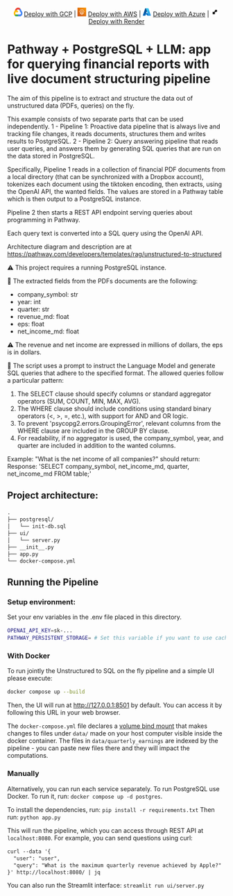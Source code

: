 <p align="center" class="flex items-center gap-1 justify-center flex-wrap">
    <img src="../../../assets/gcp-logo.svg?raw=true" alt="GCP Logo" height="20" width="20">
    <a href="https://pathway.com/developers/user-guide/deployment/gcp-deploy">Deploy with GCP</a> |
    <img src="../../../assets/aws-fargate-logo.svg?raw=true" alt="AWS Logo" height="20" width="20">
    <a href="https://pathway.com/developers/user-guide/deployment/aws-fargate-deploy">Deploy with AWS</a> |
    <img src="../../../assets/azure-logo.svg?raw=true" alt="Azure Logo" height="20" width="20">
    <a href="https://pathway.com/developers/user-guide/deployment/azure-aci-deploy">Deploy with Azure</a> |
    <img src="../../../assets/render.png?raw=true" alt="Render Logo" height="20" width="20">
    <a href="https://pathway.com/developers/user-guide/deployment/render-deploy"> Deploy with Render </a>
</p>

# Pathway + PostgreSQL + LLM: app for querying financial reports with live document structuring pipeline

The aim of this pipeline is to extract and structure the data out of unstructured data (PDFs, queries)
on the fly.

This example consists of two separate parts that can be used independently.
1 - Pipeline 1: Proactive data pipeline that is always live and tracking file changes,
    it reads documents, structures them and writes results to PostgreSQL.
2 - Pipeline 2: Query answering pipeline that reads user queries, and answers them by
    generating SQL queries that are run on the data stored in PostgreSQL.


Specifically, Pipeline 1 reads in a collection of financial PDF documents from a local directory
(that can be synchronized with a Dropbox account), tokenizes each document using the tiktoken encoding,
then extracts, using the OpenAI API, the wanted fields.
The values are stored in a Pathway table which is then output to a PostgreSQL instance.

Pipeline 2 then starts a REST API endpoint serving queries about programming in Pathway.

Each query text is converted into a SQL query using the OpenAI API.

Architecture diagram and description are at
https://pathway.com/developers/templates/rag/unstructured-to-structured


⚠️ This project requires a running PostgreSQL instance.

🔵 The extracted fields from the PDFs documents are the following:
- company_symbol: str
- year: int
- quarter: str
- revenue_md: float
- eps: float
- net_income_md: float

⚠️ The revenue and net income are expressed in millions of dollars, the eps is in dollars.

🔵 The script uses a prompt to instruct the Language Model and generate SQL queries that adhere to the specified format.
The allowed queries follow a particular pattern:
1. The SELECT clause should specify columns or standard aggregator operators (SUM, COUNT, MIN, MAX, AVG).
2. The WHERE clause should include conditions using standard binary operators (<, >, =, etc.),
    with support for AND and OR logic.
3. To prevent 'psycopg2.errors.GroupingError', relevant columns from the WHERE clause are included
    in the GROUP BY clause.
4. For readability, if no aggregator is used, the company_symbol, year,
    and quarter are included in addition to the wanted columns.

Example:
"What is the net income of all companies?" should return:
Response:
'SELECT company_symbol, net_income_md, quarter, net_income_md FROM table;'


## Project architecture:
```
.
├── postgresql/
│   └── init-db.sql
├── ui/
│   └── server.py
├── __init__.py
├── app.py
└── docker-compose.yml
```

## Running the Pipeline

### Setup environment:

Set your env variables in the .env file placed in this directory.

```bash
OPENAI_API_KEY=sk-...
PATHWAY_PERSISTENT_STORAGE= # Set this variable if you want to use caching
```

### With Docker

To run jointly the Unstructured to SQL on the fly pipeline and a simple UI please execute:

```bash
docker compose up --build
```

Then, the UI will run at http://127.0.0.1:8501 by default. You can access it by following this URL in your web browser.

The `docker-compose.yml` file declares a [volume bind mount](https://docs.docker.com/reference/cli/docker/container/run/#volume) that makes changes to files under `data/` made on your host computer visible inside the docker container. The files in `data/quarterly_earnings` are indexed by the pipeline - you can paste new files there and they will impact the computations.

### Manually

Alternatively, you can run each service separately. To run PostgreSQL use Docker. To run it, run:
`docker compose up -d postgres`.

To install the dependencies, run:
`pip install -r requirements.txt`
Then run:
`python app.py`

This will run the pipeline, which you can access through REST API at `localhost:8080`. For example, you can send questions using curl:
```
curl --data '{
  "user": "user",
  "query": "What is the maximum quarterly revenue achieved by Apple?"
}' http://localhost:8080/ | jq
```

You can also run the Streamlit interface:
`streamlit run ui/server.py`

